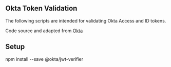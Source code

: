 ## Okta Token Validation
The following scripts are intended for validating Okta Access and ID tokens.

Code source and adapted from [Okta](https://github.com/okta/okta-oidc-js/tree/master/packages/jwt-verifier)

## Setup
npm install --save @okta/jwt-verifier
